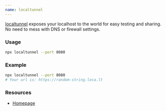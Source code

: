 ```yaml
---
name: localtunnel
---
```


[localtunnel](https://localtunnel.github.io/www/) exposes your localhost to the world for easy testing and sharing. No need to mess with DNS or firewall settings. 

### Usage

```sh
npx localtunnel --port 8080
```

### Example

```sh
npx localtunnel --port 8080
# Your url is: https://random-string.loca.lt
```

### Resources

- [Homepage](https://localtunnel.github.io/www/)
